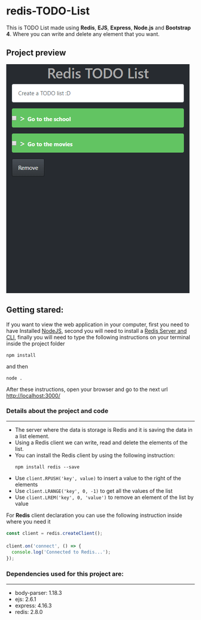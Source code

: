 # redis-TODO-List

This is TODO List made using **Redis**, **EJS**, **Express**, **Node.js** and **Bootstrap 4**. Where you can write and delete any element that you want.

## Project preview
![Project preview](readme-images/website-preview.png)

## Getting stared:
If you want to view the web application in your computer, first you need to have Installed [NodeJS](https://nodejs.org/es/), second you will need to install a [Redis Server and CLI](https://redis.io/download), finally you will need to type the following instructions on your terminal inside the project folder 
```shell
npm install 
```
and then 
```shell
node .
```
After these instructions, open your browser and go to the next url [http://localhost:3000/](http://localhost:3000/)

### Details about the project and code
---
* The server where the data is storage is Redis and it is saving the data in a list element.
* Using a Redis client we can write, read and delete the elements of the list.
* You can install the Redis client by using the following instruction: 
  ```shell
  npm install redis --save
  ```
* Use ``client.RPUSH('key', value)`` to insert a value to the right of the elements
* Use ``client.LRANGE('key', 0, -1)`` to get all the values of the list
* Use ``client.LREM('key', 0, 'value')`` to remove an element of the list by value


For **Redis** client declaration you can use the following instruction inside where you need it

```js
const client = redis.createClient();

client.on('connect', () => {
  console.log('Connected to Redis...');
});
```

### Dependencies used for this project are:
---
* body-parser: 1.18.3
* ejs: 2.6.1
* express: 4.16.3
* redis: 2.8.0
